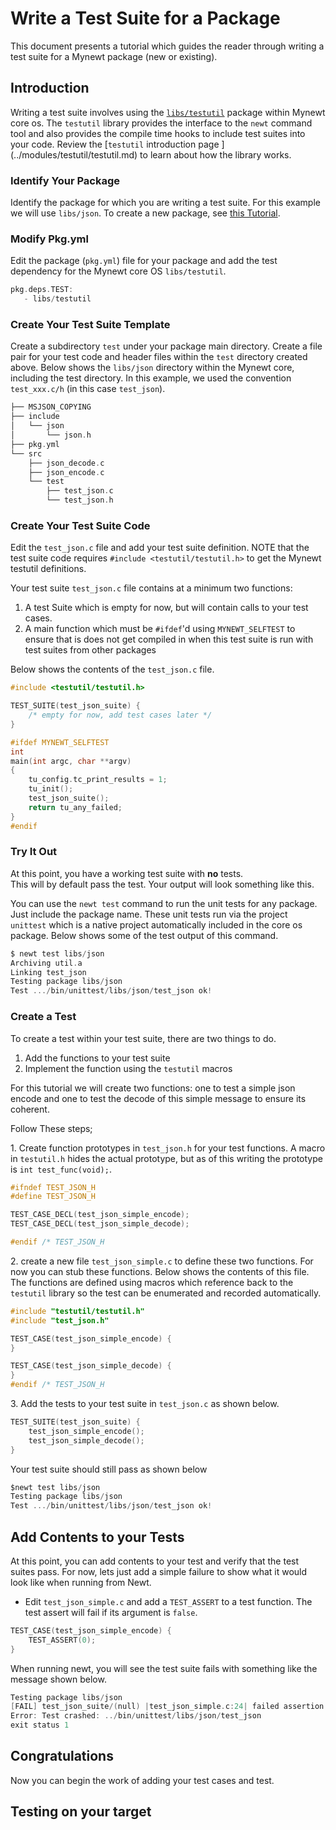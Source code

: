 # Write a Test Suite for a Package

This document presents a tutorial which guides the reader through writing
a test suite for a Mynewt package (new or existing).

## Introduction

Writing a test suite involves using the [`libs/testutil`](../modules/testutil/testutil.md)
 package within Mynewt core os. The `testutil` library provides the interface to 
the `newt` command tool and also provides the compile time hooks to include
test suites into your code.  Review the 
[`testutil` introduction page ] (../modules/testutil/testutil.md)
to learn about how the library works.

### Identify Your Package

Identify the package for which you are writing a test suite.  For this example
we will use `libs/json`.  To create a new package, see [this Tutorial]().

### Modify Pkg.yml

Edit the package (`pkg.yml`) file for your package and add the test dependency
for the Mynewt core OS `libs/testutil`.

```c
pkg.deps.TEST:
   - libs/testutil
```

### Create Your Test Suite Template

Create a subdirectory `test` under your package main directory. 
Create a file pair for your test code and header files within the `test`
directory created above.  Below shows the `libs/json` directory within the 
Mynewt core, including the test directory. In this example, we used the 
convention `test_xxx.c/h` (in this case `test_json`).

```c
├── MSJSON_COPYING
├── include
│   └── json
│       └── json.h
├── pkg.yml
└── src
    ├── json_decode.c
    ├── json_encode.c
    └── test
        ├── test_json.c
        └── test_json.h
```

### Create Your Test Suite Code 

Edit the `test_json.c` file and add your test suite definition.  NOTE that 
the test suite code requires `#include <testutil/testutil.h>` to get the 
Mynewt testutil definitions.

Your test suite `test_json.c` file contains at a minimum two functions:

1. A test Suite which is empty for now, but will contain calls to your test
cases.  
2. A main function which must be `#ifdef`'d using `MYNEWT_SELFTEST` to ensure
that is does not get compiled in when this test suite is run with 
test suites from other packages 

Below shows the contents of the `test_json.c` file.

```c
#include <testutil/testutil.h>

TEST_SUITE(test_json_suite) {
    /* empty for now, add test cases later */
}

#ifdef MYNEWT_SELFTEST
int
main(int argc, char **argv)
{
    tu_config.tc_print_results = 1;
    tu_init();
    test_json_suite();
    return tu_any_failed;
}
#endif
```

### Try It Out

At this point, you have a working test suite with __no__ tests.  
This will by default pass the test.  Your output will look
something like this.

You can use the `newt test` command to run the unit tests for any package.  
Just include the package name.  These unit tests run via the project 
`unittest` which is a native project automatically included in the core
os package.  Below shows some of the test output of this command.

```c
$ newt test libs/json
Archiving util.a
Linking test_json
Testing package libs/json
Test .../bin/unittest/libs/json/test_json ok!
```
### Create a Test 

To create a test within your test suite, there are two things to do.

1. Add the functions to your test suite
2. Implement the function using the `testutil` macros

For this tutorial we will create two functions: one to test a simple json
encode and one to test the decode of this simple message to ensure its 
coherent.

Follow These steps;

1\. Create function prototypes in `test_json.h` for your test functions. 
A macro in `testutil.h` hides the actual prototype, but as of this writing
the prototype is `int test_func(void);`.  
   
```c
#ifndef TEST_JSON_H
#define TEST_JSON_H

TEST_CASE_DECL(test_json_simple_encode);
TEST_CASE_DECL(test_json_simple_decode);

#endif /* TEST_JSON_H 
```
2\. create a new file `test_json_simple.c` to define these two functions.  For
now you can stub these functions. Below shows the contents of this file. 
The functions are defined using macros which reference back to the 
`testutil` library so the test can be enumerated and recorded automatically.
```c
#include "testutil/testutil.h"
#include "test_json.h"

TEST_CASE(test_json_simple_encode) {
}

TEST_CASE(test_json_simple_decode) {
}
#endif /* TEST_JSON_H 
```
3\. Add the tests to your test suite in `test_json.c` as shown below.
```c
TEST_SUITE(test_json_suite) {
    test_json_simple_encode();
    test_json_simple_decode();
}
```

Your test suite should still pass as shown below

```c
$newt test libs/json
Testing package libs/json
Test .../bin/unittest/libs/json/test_json ok!
```

## Add Contents to your Tests

At this point, you can add contents to your test and verify that 
the test suites pass.  For now, lets just add a simple failure to show
what it would look like when running from Newt.

* Edit `test_json_simple.c` and add a `TEST_ASSERT` to a test function. The
test assert will fail if its argument is `false`.


```c
TEST_CASE(test_json_simple_encode) {
    TEST_ASSERT(0);
}
```

When running newt, you will see the test suite fails with something like
the message shown below.

```c
Testing package libs/json
[FAIL] test_json_suite/(null) |test_json_simple.c:24| failed assertion: 0
Error: Test crashed: ../bin/unittest/libs/json/test_json
exit status 1
```

## Congratulations

Now you can begin the work of adding your test cases and test.


## Testing on your target

